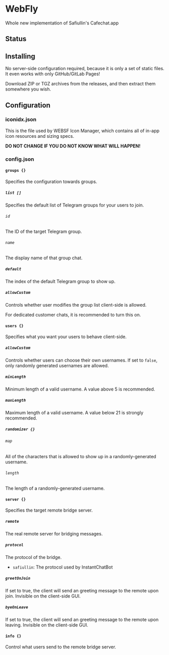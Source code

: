 # WebFly
Whole new implementation of Safiullin's Cafechat.app

## Status

## Installing
No server-side configuration required, because it is only a set of static files. It even works with only GitHub/GitLab Pages!

Download ZIP or TGZ archives from the releases, and then extract them somewhere you wish.

## Configuration
### iconidx.json
This is the file used by WEBSF Icon Manager, which contains all of in-app icon resources and sizing specs.

**DO NOT CHANGE IF YOU DO NOT KNOW WHAT WILL HAPPEN!**
### config.json
#### ```groups {}```
Specifies the configuration towards groups.
##### ```list []```
Specifies the default list of Telegram groups for your users to join.
###### ```id```
The ID of the target Telegram group.
###### ```name```
The display name of that group chat.
##### ```default```
The index of the default Telegram group to show up.
##### ```allowCustom```
Controls whether user modifies the group list client-side is allowed.

For dedicated customer chats, it is recommended to turn this on.
#### ```users {}```
Specifies what you want your users to behave client-side.
##### ```allowCustom```
Controls whether users can choose their own usernames. If set to ```false```, only randomly generated usernames are allowed.
##### ```minLength```
Minimum length of a valid username. A value above 5 is recommended.
##### ```maxLength```
Maximum length of a valid username. A value below 21 is strongly recommended.
##### ```randomizer {}```
###### ```map```
All of the characters that is allowed to show up in a randomly-generated username.
###### ```length```
The length of a randomly-generated username.
#### ```server {}```
Specifies the target remote bridge server.
##### ```remote```
The real remote server for bridging messages.
##### ```protocol```
The protocol of the bridge.

* ```safiullin```: The protocol used by InstantChatBot
##### ```greetOnJoin```
If set to true, the client will send an greeting message to the remote upon join. Invisible on the client-side GUI.
##### ```byeOnLeave```
If set to true, the client will send an greeting message to the remote upon leaving. Invisible on the client-side GUI.
#### ```info {}```
Control what users send to the remote bridge server.
